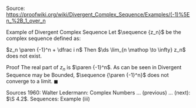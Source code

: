 # 

Source: https://proofwiki.org/wiki/Divergent_Complex_Sequence/Examples/(-1)%5En_%2B_1_over_n

Example of Divergent Complex Sequence
Let $\sequence {z_n}$ be the complex sequence defined as:

$z_n \paren {-1}^n + \dfrac i n$
Then $\ds \lim_{n \mathop \to \infty} z_n$ does not exist.


Proof
The real part of $z_n$ is $\paren {-1}^n$.
As can be seen in Divergent Sequence may be Bounded, $\sequence {\paren {-1}^n}$ does not converge to a limit.
$\blacksquare$


Sources
1960: Walter Ledermann: Complex Numbers ... (previous) ... (next): $\S 4.2$. Sequences: Example $\text {(iii)}$




